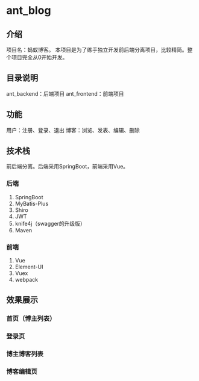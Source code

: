 # ant_blog

## 介绍
项目名：蚂蚁博客。
本项目是为了练手独立开发前后端分离项目，比较精简。整个项目完全从0开始开发。

## 目录说明
ant_backend：后端项目
ant_frontend：前端项目

## 功能
用户：注册、登录、退出
博客：浏览、发表、编辑、删除

## 技术栈
前后端分离。后端采用SpringBoot，前端采用Vue。

### 后端

1. SpringBoot
2. MyBatis-Plus
3. Shiro
4. JWT
5. knife4j（swagger的升级版）
6. Maven


### 前端

1. Vue
2. Element-UI
3. Vuex
4. webpack

## 效果展示
### 首页（博主列表）


### 登录页

### 博主博客列表


### 博客编辑页





